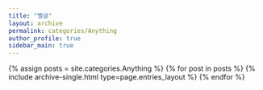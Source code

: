 ```yaml
---
title: "뻘글"
layout: archive
permalink: categories/Anything
author_profile: true
sidebar_main: true
---
```


{% assign posts = site.categories.Anything %}
{% for post in posts %} {% include archive-single.html type=page.entries_layout %} {% endfor %}